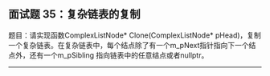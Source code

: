 ## 面试题 35：复杂链表的复制
题目：请实现函数ComplexListNode* Clone(ComplexListNode* pHead)，复制一个复杂链表。在复杂链表中，每个结点除了有一个m_pNext指针指向下一个结点外，还有一个m_pSibling 指向链表中的任意结点或者nullptr。

---
